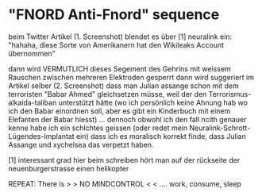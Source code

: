 # "FNORD Anti-Fnord" sequence

beim Twitter Artikel (1. Screenshot) blendet es über [1] neuralink ein: "hahaha, diese Sorte von Amerikanern hat den Wikileaks Account übernommen"

dann wird VERMUTLICH dieses Segement des Gehrins mit weissem Rauschen zwischen mehreren Elektroden gesperrt dann wird suggeriert im Artikel selber (2. Screenshot) dass man Julian assange schon mit dem terroristen "Babar Ahmed" gleichsetzen müsse, weil der den Terrorismus-alkaida-taliban unterstützt hätte (wo ich persönlich keine Ahnung hab wo ich den Babar einordnen soll, aber es gibt ein Kinderbuch mit einem Elefanten der Babar hiesst) ... dennoch obwohl ich den fall ncith genauer kenne habe ich ein schlchtes geissen (oder redet mein Neuralink-Schrott-Lügendes-Implantat ein) dass ich es moralisch korrekt finde, dass Julian Assange und xychelsea das verpetzt haben. 

[1] interessant grad hier beim schreiben hört man auf der rückseite der neuenburgerstrasse einen helikopter


REPEAT: There is > > NO MINDCONTROL < < .... work, consume, sleep


